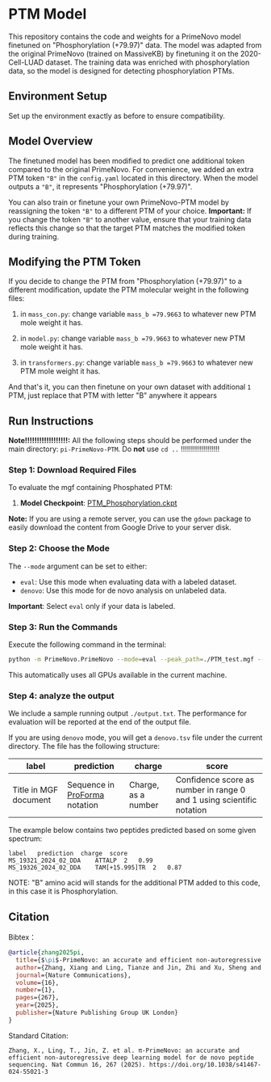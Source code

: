 # PTM Model

This repository contains the code and weights for a PrimeNovo model finetuned on "Phosphorylation (+79.97)" data. The model was adapted from the original PrimeNovo (trained on MassiveKB) by finetuning it on the 2020-Cell-LUAD dataset. The training data was enriched with phosphorylation data, so the model is designed for detecting phosphorylation PTMs.

## Environment Setup

Set up the environment exactly as before to ensure compatibility.

## Model Overview

The finetuned model has been modified to predict one additional token compared to the original PrimeNovo. For convenience, we added an extra PTM token `"B"` in the `config.yaml` located in this directory. When the model outputs a `"B"`, it represents "Phosphorylation (+79.97)".

You can also train or finetune your own PrimeNovo-PTM model by reassigning the token `"B"` to a different PTM of your choice. **Important:** If you change the token `"B"` to another value, ensure that your training data reflects this change so that the target PTM matches the modified token during training.

## Modifying the PTM Token

If you decide to change the PTM from "Phosphorylation (+79.97)" to a different modification, update the PTM molecular weight in the following files:

1. in `mass_con.py`: change variable `mass_b =79.9663` to whatever new PTM mole weight it has.

2. in `model.py`: change variable `mass_b =79.9663` to whatever new PTM mole weight it has.

3. in `transformers.py`: change variable `mass_b =79.9663` to whatever new PTM mole weight it has.

And that's it, you can then finetune on your own dataset with additional `1` PTM, just replace that PTM with letter "B" anywhere it appears 

## Run Instructions

**Note!!!!!!!!!!!!!!!!!!:** All the following steps should be performed under the main directory: `pi-PrimeNovo-PTM`. Do **not** use `cd ..` !!!!!!!!!!!!!!!!!!!

### Step 1: Download Required Files

To evaluate the mgf containing Phosphated PTM:

1. **Model Checkpoint**: [PTM_Phosphorylation.ckpt](https://drive.google.com/file/d/1YcF9VNE1gFF8T0EfwcFb7v1tiKw25-ai/view?usp=share_link)


**Note:** If you are using a remote server, you can use the `gdown` package to easily download the content from Google Drive to your server disk.

### Step 2: Choose the Mode

The `--mode` argument can be set to either:

- `eval`: Use this mode when evaluating data with a labeled dataset.
- `denovo`: Use this mode for de novo analysis on unlabeled data.

**Important**: Select `eval` only if your data is labeled.

### Step 3: Run the Commands

Execute the following command in the terminal:

```bash
python -m PrimeNovo.PrimeNovo --mode=eval --peak_path=./PTM_test.mgf --model=./PTM_Phosphorylation.ckpt
```

This automatically uses all GPUs available in the current machine.

### Step 4: analyze the output

We include a sample running output ```./output.txt```. The performance for evaluation will be reported at the end of the output file.

If you are using ```denovo``` mode, you will get a ```denovo.tsv``` file under the current directory. The file has the following structure:

| label | prediction | charge | score |
| --- | --- | --- | --- |
| Title in MGF document | Sequence in [ProForma](https://doi.org/10.1021/acs.jproteome.1c00771) notation| Charge, as a number | Confidence score as number in range 0 and 1 using scientific notation |

The example below contains two peptides predicted based on some given spectrum:

```tsv
label	prediction	charge	score
MS_19321_2024_02_DDA	ATTALP	2	0.99
MS_19326_2024_02_DDA	TAM[+15.995]TR	2	0.87
```

NOTE: "B" amino acid will stands for the additional PTM added to this code, in this case it is Phosphorylation.

## Citation

Bibtex：

```bibtex
@article{zhang2025pi,
  title={$\pi$-PrimeNovo: an accurate and efficient non-autoregressive deep learning model for de novo peptide sequencing},
  author={Zhang, Xiang and Ling, Tianze and Jin, Zhi and Xu, Sheng and Gao, Zhiqiang and Sun, Boyan and Qiu, Zijie and Wei, Jiaqi and Dong, Nanqing and Wang, Guangshuai and others},
  journal={Nature Communications},
  volume={16},
  number={1},
  pages={267},
  year={2025},
  publisher={Nature Publishing Group UK London}
}
```

Standard Citation:

```
Zhang, X., Ling, T., Jin, Z. et al. π-PrimeNovo: an accurate and efficient non-autoregressive deep learning model for de novo peptide sequencing. Nat Commun 16, 267 (2025). https://doi.org/10.1038/s41467-024-55021-3
```
